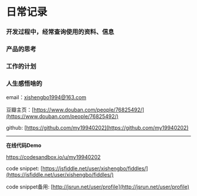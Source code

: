 # 日常记录

### 开发过程中，经常查询使用的资料、信息

### 产品的思考

### 工作的计划

### 人生感悟啥的

email：xishengbo1994@163.com

豆瓣主页：[https://www.douban.com/people/76825492/](https://www.douban.com/people/76825492/)

github: [https://github.com/my19940202](https://github.com/my19940202)

----------

**在线代码Demo**

https://codesandbox.io/u/my19940202

code snippet:  [https://jsfiddle.net/user/xishengbo/fiddles/](https://jsfiddle.net/user/xishengbo/fiddles/)

code snippet备用: [http://jsrun.net/user/profile](http://jsrun.net/user/profile)



